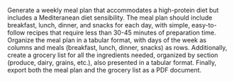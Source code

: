 Generate a weekly meal plan that accommodates a high-protein diet but includes a Mediteranean diet sensibility. The meal plan should include breakfast, lunch, dinner, and snacks for each day, with simple, easy-to-follow recipes that require less than 30-45 minutes of preparation time. Organize the meal plan in a tabular format, with days of the week as columns and meals (breakfast, lunch, dinner, snacks) as rows. Additionally, create a grocery list for all the ingredients needed, organized by section (produce, dairy, grains, etc.), also presented in a tabular format. Finally, export both the meal plan and the grocery list as a PDF document.
